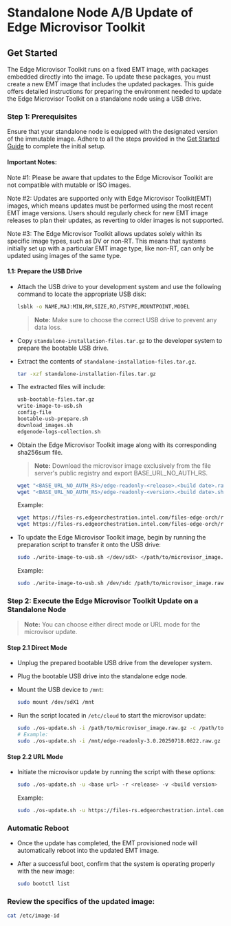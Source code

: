 # Standalone Node A/B Update of Edge Microvisor Toolkit

## Get Started

The Edge Microvisor Toolkit runs on a fixed EMT image, with packages embedded directly into the image.
To update these packages, you must create a new EMT image that includes the updated packages.
This guide offers detailed instructions for preparing the environment needed to update the Edge Microvisor
Toolkit on a standalone node using a USB drive.

### Step 1: Prerequisites

Ensure that your standalone node is equipped with the designated version of the immutable image. Adhere to all the steps provided in the [Get Started Guide](get-started-guide.md#prerequisites) to complete the initial setup.

#### **Important Notes**:
Note #1: Please be aware that updates to the Edge Microvisor Toolkit are not compatible with mutable or ISO images.

Note #2: Updates are supported only with Edge Microvisor Toolkit(EMT) images, which means updates must be performed using the most
recent EMT image versions. Users should regularly check for new EMT image releases to plan their updates, as reverting to older
images is not supported.

Note #3: The Edge Microvisor Toolkit allows updates solely within its specific image types, such as DV or non-RT. This means that
systems initially set up with a particular EMT image type, like non-RT, can only be updated using images of the same type.

#### 1.1: Prepare the USB Drive

- Attach the USB drive to your development system and use the following command to locate the appropriate USB disk:

  ```bash
  lsblk -o NAME,MAJ:MIN,RM,SIZE,RO,FSTYPE,MOUNTPOINT,MODEL
  ```

  > **Note:** Make sure to choose the correct USB drive to prevent any data loss.

- Copy `standalone-installation-files.tar.gz` to the developer system to prepare the bootable USB drive.

- Extract the contents of `standalone-installation-files.tar.gz`.

  ```bash
  tar -xzf standalone-installation-files.tar.gz
  ```

- The extracted files will include:

  ```bash
  usb-bootable-files.tar.gz
  write-image-to-usb.sh
  config-file
  bootable-usb-prepare.sh
  download_images.sh
  edgenode-logs-collection.sh
  ```

- Obtain the Edge Microvisor Toolkit image along with its corresponding sha256sum file.

  > **Note:** Download the microvisor image exclusively from the file server's public registry and export BASE_URL_NO_AUTH_RS.

  ```bash
  wget "<BASE_URL_NO_AUTH_RS>/edge-readonly-<release>.<build date>.raw.gz"
  wget "<BASE_URL_NO_AUTH_RS>/edge-readonly-<version>.<build date>.sha256sum"
  ```

  Example:

  ```bash
  wget https://files-rs.edgeorchestration.intel.com/files-edge-orch/repository/microvisor/non_rt/edge-readonly-3.0.20250717.0734.raw.gz
  wget https://files-rs.edgeorchestration.intel.com/files-edge-orch/repository/microvisor/non_rt/edge-readonly-3.0.20250717.0734.raw.gz.sha256sum
  ```

- To update the Edge Microvisor Toolkit image, begin by running the preparation script to transfer it onto the USB drive:

  ```bash
  sudo ./write-image-to-usb.sh </dev/sdX> </path/to/microvisor_image.raw.gz> </path/to/microvisor_image.raw.gz.sha256sum>
  ```

  Example:

  ```bash
  sudo ./write-image-to-usb.sh /dev/sdc /path/to/microvisor_image.raw.gz /path/to/microvisor_image.raw.gz.sha256sum
  ```

### Step 2: Execute the Edge Microvisor Toolkit Update on a Standalone Node

> **Note:** You can choose either direct mode or URL mode for the microvisor update.

#### Step 2.1 Direct Mode

- Unplug the prepared bootable USB drive from the developer system.
- Plug the bootable USB drive into the standalone edge node.
- Mount the USB device to `/mnt`:

  ```bash
  sudo mount /dev/sdX1 /mnt
  ```

- Run the script located in `/etc/cloud` to start the microvisor update:

  ```bash
  sudo ./os-update.sh -i /path/to/microvisor_image.raw.gz -c /path/to/microvisor_image.sha256sum
  # Example:
  sudo ./os-update.sh -i /mnt/edge-readonly-3.0.20250718.0822.raw.gz -c /mnt/edge-readonly-3.0.20250718.0822.raw.gz.sha256sum
  ```

#### Step 2.2 URL Mode

- Initiate the microvisor update by running the script with these options:

  ```bash
  sudo ./os-update.sh -u <base url> -r <release> -v <build version>
  ```

  Example:

  ```bash
  sudo ./os-update.sh -u https://files-rs.edgeorchestration.intel.com/files-edge-orch/repository/microvisor/non_rt -r 3.0 -v 20250718.0822
  ```

### Automatic Reboot

- Once the update has completed, the EMT provisioned node will automatically reboot into the updated EMT image.
  
- After a successful boot, confirm that the system is operating properly with the new image:
  
  ```bash
  sudo bootctl list
  ```

### Review the specifics of the updated image:

  ```bash
  cat /etc/image-id
  ```

